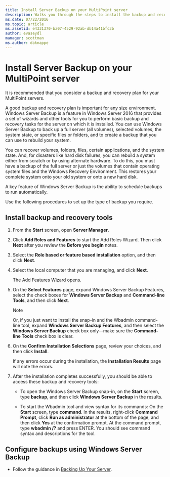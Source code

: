 ```yaml
---
title: Install Server Backup on your MultiPoint server
description: Walks you through the steps to install the backup and recovery tools
ms.date: 07/22/2016
ms.topic: article
ms.assetid: e4331370-ba07-4529-92ab-db14a41bfc3b
author: evaseydl
manager: scottman
ms.author: daknappe
---
```

# Install Server Backup on your MultiPoint server
It is recommended that you consider a backup and recovery plan for your MultiPoint servers.

A good backup and recovery plan is important for any size environment. Windows Server Backup is a feature in Windows Server 2016 that provides a set of wizards and other tools for you to perform basic backup and recovery tasks for the server on which it is installed. You can use Windows Server Backup to back up a full server (all volumes), selected volumes, the system state, or specific files or folders, and to create a backup that you can use to rebuild your system.

You can recover volumes, folders, files, certain applications, and the system state. And, for disasters like hard disk failures, you can rebuild a system either from scratch or by using alternate hardware. To do this, you must have a backup of the full server or just the volumes that contain operating system files and the Windows Recovery Environment. This restores your complete system onto your old system or onto a new hard disk.

A key feature of Windows Server Backup is the ability to schedule backups to run automatically.

Use the following procedures to set up the type of backup you require.

## Install backup and recovery tools

1.  From the **Start** screen, open **Server Manager**.

2.  Click **Add Roles and Features** to start the Add Roles Wizard. Then click **Next** after you review the **Before you begin** notes.

3.  Select the **Role based or feature based installation** option, and then click **Next**.

4.  Select the local computer that you are managing, and click **Next**.

    The Add Features Wizard opens.

5.  On the **Select Features** page, expand Windows Server Backup Features, select the check boxes for **Windows Server Backup** and **Command-line Tools**, and then click **Next**.

    > [!NOTE]
    > Or, if you just want to install the snap-in and the Wbadmin command-line tool, expand **Windows Server Backup Features**, and then select the **Windows Server Backup** check box only—make sure the **Command-line Tools** check box is clear.

6.  On the **Confirm Installation Selections** page, review your choices, and then click **Install**.

    If any errors occur during the installation, the **Installation Results** page will note the errors.

7.  After the installation completes successfully, you should be able to access these backup and recovery tools:

    -   To open the Windows Server Backup snap-in, on the **Start** screen, type **backup**, and then click **Windows Server Backup** in the results.

    -   To start the Wbadmin tool and view syntax for its commands: On the **Start** screen, type **command**. In the results, right-click **Command Prompt**, click **Run as administrator** at the bottom of the page, and then click **Yes** at the confirmation prompt. At the command prompt, type **wbadmin /?** and press ENTER. You should see command syntax and descriptions for the tool.

## Configure backups using Windows Server Backup

-   Follow the guidance in [Backing Up Your Server](/previous-versions/windows/it-pro/windows-server-2008-R2-and-2008/cc753528(v=ws.11)).
